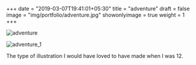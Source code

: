 +++
date = "2019-03-07T19:41:01+05:30"
title = "adventure"
draft = false
image = "img/portfolio/adventure.jpg"
showonlyimage = true
weight = 1
+++

![adventure](/img/portfolio/adventure.jpg)

![adventure_1](/img/portfolio/closeups/adventure.jpg)

The type of illustration I would have loved to have made when I was 12.
